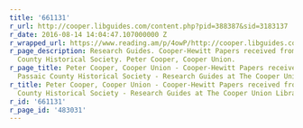 ```yaml
---
title: '661131'
r_url: http://cooper.libguides.com/content.php?pid=388387&sid=3183137
r_date: 2016-08-14 14:04:47.107000000 Z
r_wrapped_url: https://www.reading.am/p/4owP/http://cooper.libguides.com/content.php?pid=388387&sid=3183137
r_page_description: Research Guides. Cooper-Hewitt Papers received from the Passaic
  County Historical Society. Peter Cooper, Cooper Union.
r_page_title: Peter Cooper, Cooper Union - Cooper-Hewitt Papers received from the
  Passaic County Historical Society - Research Guides at The Cooper Union Library
r_title: Peter Cooper, Cooper Union - Cooper-Hewitt Papers received from the Passaic
  County Historical Society - Research Guides at The Cooper Union Library
r_id: '661131'
r_page_id: '483031'
---
```


